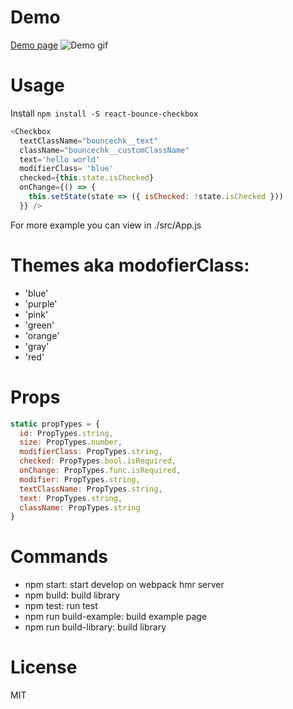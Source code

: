# Demo
[Demo page](https://phmngocnghia.github.io/react-bounce-checkbox)
![Demo gif](https://media.giphy.com/media/dScWCbaE6IaZZCpFn1/giphy.gif)

# Usage
Install `npm install -S react-bounce-checkbox`
```js
<Checkbox
  textClassName="bouncechk__text"
  className="bouncechk__customClassName"
  text='hello world'
  modifierClass= 'blue'
  checked={this.state.isChecked}
  onChange={() => {
    this.setState(state => ({ isChecked: !state.isChecked }))
  }} />
```
For more example you can view in ./src/App.js

# Themes aka modofierClass:
* 'blue'
* 'purple'
* 'pink'
* 'green'
* 'orange'
* 'gray'
* 'red'

# Props
```js
static propTypes = {
  id: PropTypes.string,
  size: PropTypes.number,
  modifierClass: PropTypes.string,
  checked: PropTypes.bool.isRequired,
  onChange: PropTypes.func.isRequired,
  modifier: PropTypes.string,
  textClassName: PropTypes.string,
  text: PropTypes.string,
  className: PropTypes.string
}
```

# Commands
- npm start: start develop on webpack hmr server
- npm build: build library
- npm test: run test
- npm run build-example: build example page
- npm run build-library: build library

# License
MIT